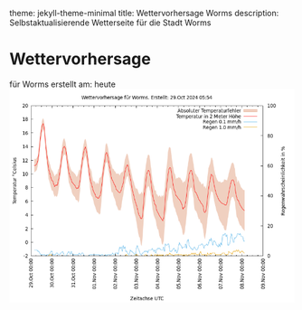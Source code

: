 theme: jekyll-theme-minimal
title: Wettervorhersage Worms
description: Selbstaktualisierende Wetterseite für die Stadt Worms


# Wettervorhersage
für Worms erstellt am: heute
![Wettervorhersage](wetter2.png)

